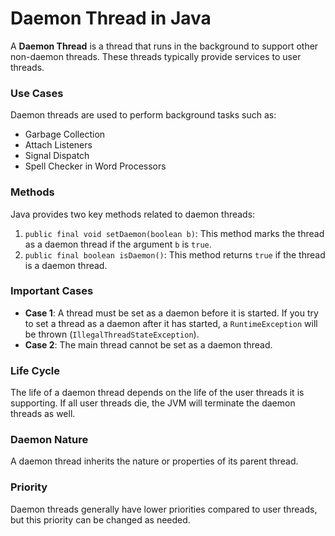 # Daemon Thread in Java

A **Daemon Thread** is a thread that runs in the background to support other non-daemon threads. These threads typically provide services to user threads.

### Use Cases
Daemon threads are used to perform background tasks such as:
- Garbage Collection
- Attach Listeners
- Signal Dispatch
- Spell Checker in Word Processors

### Methods
Java provides two key methods related to daemon threads:
1. `public final void setDaemon(boolean b)`: This method marks the thread as a daemon thread if the argument `b` is `true`.
2. `public final boolean isDaemon()`: This method returns `true` if the thread is a daemon thread.

### Important Cases
- **Case 1**: A thread must be set as a daemon before it is started. If you try to set a thread as a daemon after it has started, a `RuntimeException` will be thrown (`IllegalThreadStateException`).
- **Case 2**: The main thread cannot be set as a daemon thread.

### Life Cycle
The life of a daemon thread depends on the life of the user threads it is supporting. If all user threads die, the JVM will terminate the daemon threads as well.

### Daemon Nature
A daemon thread inherits the nature or properties of its parent thread.

### Priority
Daemon threads generally have lower priorities compared to user threads, but this priority can be changed as needed.

